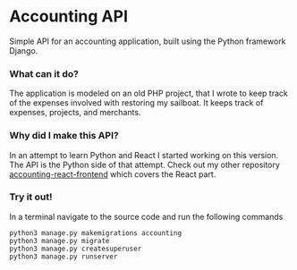 # Accounting API
Simple API for an accounting application, built using the Python framework Django.

### What can it do?
The application is modeled on an old PHP project, that I wrote to keep track of the expenses involved with restoring my sailboat. It keeps track of expenses, projects, and merchants.

### Why did I make this API?
In an attempt to learn Python and React I started working on this version. The API is the Python side of that attempt. Check out my other repository [accounting-react-frontend](https://github.com/FrederikNorlyk/accounting-react-frontend) which covers the React part.

### Try it out!
In a terminal navigate to the source code and run the following commands
```
python3 manage.py makemigrations accounting
python3 manage.py migrate
python3 manage.py createsuperuser
python3 manage.py runserver
```
